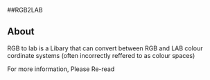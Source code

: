 ##RGB2LAB

## About

RGB to lab is a Libary that can convert between RGB and LAB colour cordinate systems (often incorrectly reffered to as colour spaces)


For more information, Please Re-read
